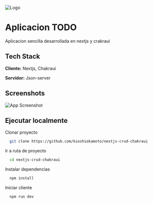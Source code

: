 ![Logo](https://miro.medium.com/max/1000/1*htbUdWgFQ3a94PMEvBr_hQ.png)

# Aplicacion TODO

Aplicacion sencilla desarrollada en nextjs y crakraui

## Tech Stack

**Cliente:** Nextjs, Chakraui

**Servidor:** Json-server

## Screenshots

![App Screenshot](https://via.placeholder.com/468x300?text=App+Screenshot+Here)

## Ejecutar localmente

Clonar proyecto

```bash
  git clone https://github.com/kioshiokamoto/nextjs-crud-chakraui
```

Ir a ruta de proyecto

```bash
  cd nextjs-crud-chakraui
```

Instalar dependencias

```bash
  npm install
```

Iniciar cliente

```bash
  npm run dev
```
